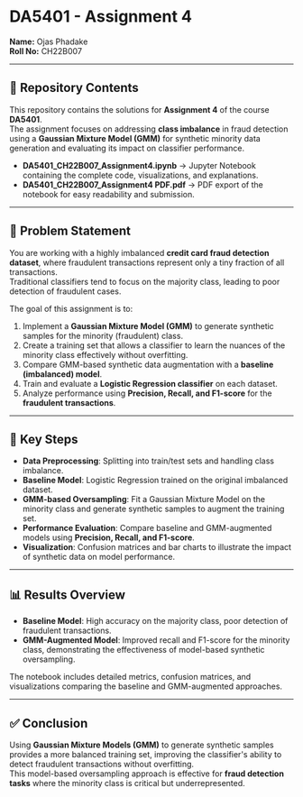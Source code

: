 # DA5401 - Assignment 4  

**Name:** Ojas Phadake  
**Roll No:** CH22B007  

---

## 📂 Repository Contents
This repository contains the solutions for **Assignment 4** of the course **DA5401**.  
The assignment focuses on addressing **class imbalance** in fraud detection using a **Gaussian Mixture Model (GMM)** for synthetic minority data generation and evaluating its impact on classifier performance.  

- **DA5401_CH22B007_Assignment4.ipynb** → Jupyter Notebook containing the complete code, visualizations, and explanations.  
- **DA5401_CH22B007_Assignment4 PDF.pdf** → PDF export of the notebook for easy readability and submission.  

---

## 📝 Problem Statement
You are working with a highly imbalanced **credit card fraud detection dataset**, where fraudulent transactions represent only a tiny fraction of all transactions.  
Traditional classifiers tend to focus on the majority class, leading to poor detection of fraudulent cases.  

The goal of this assignment is to:  
1. Implement a **Gaussian Mixture Model (GMM)** to generate synthetic samples for the minority (fraudulent) class.  
2. Create a training set that allows a classifier to learn the nuances of the minority class effectively without overfitting.  
3. Compare GMM-based synthetic data augmentation with a **baseline (imbalanced) model**.  
4. Train and evaluate a **Logistic Regression classifier** on each dataset.  
5. Analyze performance using **Precision, Recall, and F1-score** for the **fraudulent transactions**.  

---

## 🚀 Key Steps
- **Data Preprocessing**: Splitting into train/test sets and handling class imbalance.  
- **Baseline Model**: Logistic Regression trained on the original imbalanced dataset.  
- **GMM-based Oversampling**: Fit a Gaussian Mixture Model on the minority class and generate synthetic samples to augment the training set.  
- **Performance Evaluation**: Compare baseline and GMM-augmented models using **Precision, Recall, and F1-score**.  
- **Visualization**: Confusion matrices and bar charts to illustrate the impact of synthetic data on model performance.  

---

## 📊 Results Overview
- **Baseline Model**: High accuracy on the majority class, poor detection of fraudulent transactions.  
- **GMM-Augmented Model**: Improved recall and F1-score for the minority class, demonstrating the effectiveness of model-based synthetic oversampling.  

The notebook includes detailed metrics, confusion matrices, and visualizations comparing the baseline and GMM-augmented approaches.  

---

## ✅ Conclusion
Using **Gaussian Mixture Models (GMM)** to generate synthetic samples provides a more balanced training set, improving the classifier's ability to detect fraudulent transactions without overfitting.  
This model-based oversampling approach is effective for **fraud detection tasks** where the minority class is critical but underrepresented.  
